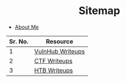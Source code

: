 <center><h1>Sitemap</h1></center>

* [About Me](pages/about-me.html)

| Sr. No. | Resource                                               |
| ------- | ------------------------------------------------------ |
| 1       | [VulnHub Writeups](pages/vulnhub-writeups.html)        |
| 2       | [CTF Writeups](pages/ctf-writeups.html)                |
| 3       | [HTB Writeups](pages/htb-writeups.html)                |
